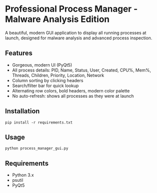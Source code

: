 # Professional Process Manager - Malware Analysis Edition

A beautiful, modern GUI application to display all running processes at launch, designed for malware analysis and advanced process inspection.

## Features
- Gorgeous, modern UI (PyQt5)
- All process details: PID, Name, Status, User, Created, CPU%, Mem%, Threads, Children, Priority, Location, Network
- Column sorting by clicking headers
- Search/filter bar for quick lookup
- Alternating row colors, bold headers, modern color palette
- No auto-refresh: shows all processes as they were at launch

## Installation
```
pip install -r requirements.txt
```

## Usage
```
python process_manager_gui.py
```

## Requirements
- Python 3.x
- psutil
- PyQt5
